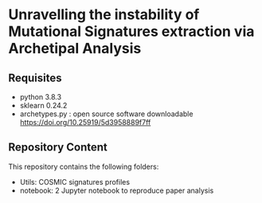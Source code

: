 # Unravelling the instability of Mutational Signatures extraction via Archetipal Analysis

## Requisites

- python 3.8.3
- sklearn 0.24.2
- archetypes.py : open source software downloadable https://doi.org/10.25919/5d3958889f7ff


## Repository Content
This repository contains the following folders:
- Utils: COSMIC signatures profiles
- notebook: 2 Jupyter notebook to reproduce paper analysis
